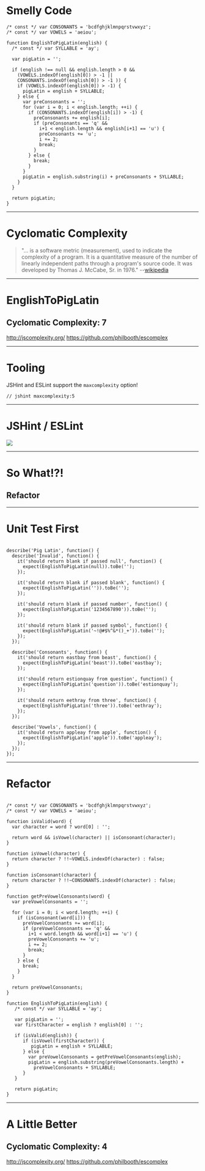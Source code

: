 # Smelly Code

```
/* const */ var CONSONANTS = 'bcdfghjklmnpqrstvwxyz';
/* const */ var VOWELS = 'aeiou';

function EnglishToPigLatin(english) {
  /* const */ var SYLLABLE = 'ay';

  var pigLatin = '';

  if (english !== null && english.length > 0 &&
    (VOWELS.indexOf(english[0]) > -1 ||
    CONSONANTS.indexOf(english[0]) > -1 )) {
    if (VOWELS.indexOf(english[0]) > -1) {
      pigLatin = english + SYLLABLE;
    } else {
      var preConsonants = '';
      for (var i = 0; i < english.length; ++i) {
        if (CONSONANTS.indexOf(english[i]) > -1) {
          preConsonants += english[i];
          if (preConsonants == 'q' &&
            i+1 < english.length && english[i+1] == 'u') {
            preConsonants += 'u';
            i += 2;
            break;
          }
        } else {
          break;
        }
      }
      pigLatin = english.substring(i) + preConsonants + SYLLABLE;
    }
  }

  return pigLatin;
}
```

------

# Cyclomatic Complexity

> "... is a software metric (measurement), used to indicate the complexity of a program. It is a quantitative measure of the number of linearly independent paths through a program's source code. It was developed by Thomas J. McCabe, Sr. in 1976." --[wikipedia](http://en.wikipedia.org/wiki/Cyclomatic_complexity)

------

# EnglishToPigLatin

## Cyclomatic Complexity: 7

http://jscomplexity.org/
https://github.com/philbooth/escomplex

------

# Tooling

<!-- .element class="fragment" -->
JSHint and ESLint support the `maxcomplexity` option!

<!-- .element class="fragment" -->
`// jshint maxcomplexity:5`

------

# JSHint / ESLint

![](./img/jshint-complexity.png)

------

# So What!?!

## Refactor <!-- .element class="fragment" -->

------

# Unit Test First

<pre class="fragment"><code data-trim data-lang="javascript">
describe('Pig Latin', function() {
  describe('Invalid', function() {
    it('should return blank if passed null', function() {
      expect(EnglishToPigLatin(null)).toBe('');
    });

    it('should return blank if passed blank', function() {
      expect(EnglishToPigLatin('')).toBe('');
    });

    it('should return blank if passed number', function() {
      expect(EnglishToPigLatin('1234567890')).toBe('');
    });

    it('should return blank if passed symbol', function() {
      expect(EnglishToPigLatin('~!@#$%^&*()_+')).toBe('');
    });
  });

  describe('Consonants', function() {
    it('should return eastbay from beast', function() {
      expect(EnglishToPigLatin('beast')).toBe('eastbay');
    });

    it('should return estionquay from question', function() {
      expect(EnglishToPigLatin('question')).toBe('estionquay');
    });

    it('should return eethray from three', function() {
      expect(EnglishToPigLatin('three')).toBe('eethray');
    });
  });

  describe('Vowels', function() {
    it('should return appleay from apple', function() {
      expect(EnglishToPigLatin('apple')).toBe('appleay');
    });
  });
});
</code></pre>

------

# Refactor

<pre class="fragment"><code data-trim data-lang="javascript">
/* const */ var CONSONANTS = 'bcdfghjklmnpqrstvwxyz';
/* const */ var VOWELS = 'aeiou';

function isValid(word) {
  var character = word ? word[0] : '';

  return word && isVowel(character) || isConsonant(character);
}

function isVowel(character) {
  return character ? !!~VOWELS.indexOf(character) : false;
}

function isConsonant(character) {
  return character ? !!~CONSONANTS.indexOf(character) : false;
}

function getPreVowelConsonants(word) {
  var preVowelConsonants = '';

  for (var i = 0; i < word.length; ++i) {
    if (isConsonant(word[i])) {
      preVowelConsonants += word[i];
      if (preVowelConsonants == 'q' &&
        i+1 < word.length && word[i+1] == 'u') {
        preVowelConsonants += 'u';
        i += 2;
        break;
      }
    } else {
      break;
    }
  }

  return preVowelConsonants;
}

function EnglishToPigLatin(english) {
   /* const */ var SYLLABLE = 'ay';

   var pigLatin = '';
   var firstCharacter = english ? english[0] : '';

   if (isValid(english)) {
      if (isVowel(firstCharacter)) {
         pigLatin = english + SYLLABLE;
      } else {
        var preVowelConsonants = getPreVowelConsonants(english);
        pigLatin = english.substring(preVowelConsonants.length) +
          preVowelConsonants + SYLLABLE;
      }
   }

   return pigLatin;
}
</code></pre>

------

# A Little Better

## Cyclomatic Complexity: 4

http://jscomplexity.org/
https://github.com/philbooth/escomplex
